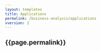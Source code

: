 ```yaml
---
layout: templates
title: Applications
permalink: /business-analysis/applications        
vversion: 2                
---
```



## {{page.permalink}} 